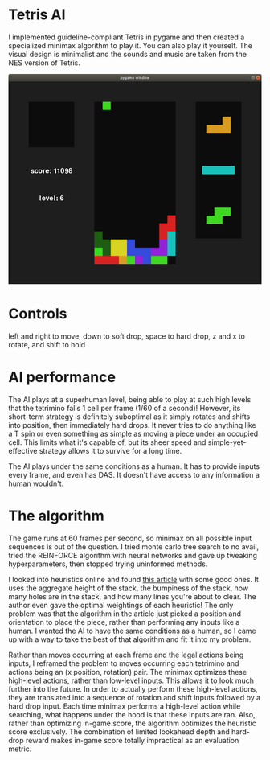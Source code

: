 # Tetris AI

I implemented guideline-compliant Tetris in pygame and then created a specialized minimax algorithm to play it. You can also play it yourself. The visual design is minimalist and the sounds and music are taken from the NES version of Tetris.  

![screenshot](screenshot.png)

# Controls
left and right to move, down to soft drop, space to hard drop, z and x to rotate, and shift to hold

# AI performance
The AI plays at a superhuman level, being able to play at such high levels that the tetrimino falls 1 cell per frame (1/60 of a second)! However, its short-term strategy is definitely suboptimal as it simply rotates and shifts into position, then immediately hard drops. It never tries to do anything like a T spin or even something as simple as moving a piece under an occupied cell. This limits what it's capable of, but its sheer speed and simple-yet-effective strategy allows it to survive for a long time.  

The AI plays under the same conditions as a human. It has to provide inputs every frame, and even has DAS. It doesn't have access to any information a human wouldn't.

# The algorithm
The game runs at 60 frames per second, so minimax on all possible input sequences is out of the question. I tried monte carlo tree search to no avail, tried the REINFORCE algorithm with neural networks and gave up tweaking hyperparameters, then stopped trying uninformed methods.  

I looked into heuristics online and found [this article](https://codemyroad.wordpress.com/2013/04/14/tetris-ai-the-near-perfect-player/) with some good ones. It uses the aggregate height of the stack, the bumpiness of the stack, how many holes are in the stack, and how many lines you're about to clear. The author even gave the optimal weightings of each heuristic! The only problem was that the algorithm in the article just picked a position and orientation to place the piece, rather than performing any inputs like a human. I wanted the AI to have the same conditions as a human, so I came up with a way to take the best of that algorithm and fit it into my problem.

Rather than moves occurring at each frame and the legal actions being inputs, I reframed the problem to moves occurring each tetrimino and actions being an (x position, rotation) pair. The minimax optimizes these high-level actions, rather than low-level inputs. This allows it to look much further into the future. In order to actually perform these high-level actions, they are translated into a sequence of rotation and shift inputs followed by a hard drop input. Each time minimax performs a high-level action while searching, what happens under the hood is that these inputs are ran. Also, rather than optimizing in-game score, the algorithm optimizes the heuristic score exclusively. The combination of limited lookahead depth and hard-drop reward makes in-game score totally impractical as an evaluation metric.